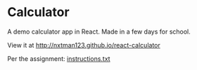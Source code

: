 # Calculator

A demo calculator app in React. Made in a few days for school.

View it at http://nxtman123.github.io/react-calculator

Per the assignment: [instructions.txt](instructions.txt)
